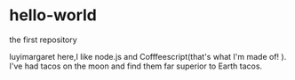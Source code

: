 # hello-world
the first repository 


luyimargaret here,I like node.js and Cofffeescript(that's what I'm made of! ).
I've had tacos on the moon and find them far superior to Earth tacos. 
